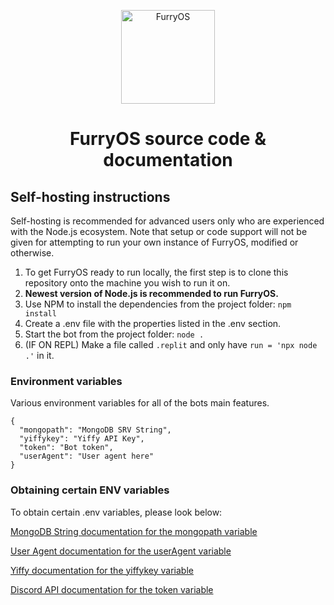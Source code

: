 <p align="center">
<a href="https://discord.com/oauth2/authorize?client_id=840765753983762434&permissions=8&scope=bot"><img src="https://cdn.discordapp.com/attachments/830220362326999041/863234691652649000/shittyawesome.png" alt="FurryOS" height="150" /></a>
</p>


<h1 align="center">FurryOS source code & documentation</a></h1>

## Self-hosting instructions
Self-hosting is recommended for advanced users only who are experienced with the Node.js ecosystem. Note that setup or code support will not be given for attempting to run your own instance of FurryOS, modified or otherwise.

1. To get FurryOS ready to run locally, the first step is to clone this repository onto the machine you wish to run it on.
2. **Newest version of Node.js is recommended to run FurryOS.**
3. Use NPM to install the dependencies from the project folder: `npm install`
4. Create a .env file with the properties listed in the .env section.
5. Start the bot from the project folder: `node .`
6. (IF ON REPL) Make a file called `.replit` and only have `run = 'npx node .'` in it.

### Environment variables
Various environment variables for all of the bots main features.
```
{
  "mongopath": "MongoDB SRV String", 
  "yiffykey": "Yiffy API Key",
  "token": "Bot token",
  "userAgent": "User agent here"
}
```
### Obtaining certain ENV variables
To obtain certain .env variables, please look below:

<a href="https://docs.mongodb.com/manual/reference/connection-string/">MongoDB String documentation for the mongopath variable</a>

<a href="https://developer.mozilla.org/en-US/docs/Web/HTTP/Headers/User-Agent">User Agent documentation for the userAgent variable</a>

<a href="https://www.npmjs.com/package/yiffy">Yiffy documentation for the yiffykey variable</a>

<a href="https://discord.com/developers/docs/intro">Discord API documentation for the token variable</a>
